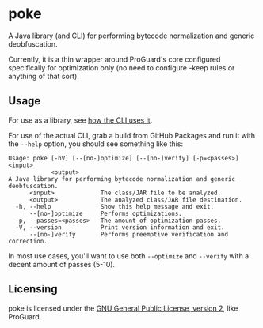 # poke

A Java library (and CLI) for performing bytecode normalization and generic deobfuscation.

Currently, it is a thin wrapper around ProGuard's core configured specifically for optimization only
(no need to configure -keep rules or anything of that sort).

## Usage

For use as a library, see [how the CLI uses it](./cli/src/main/java/run/slicer/poke/cli/Main.java).

For use of the actual CLI, grab a build from GitHub Packages and run it with the `--help` option, you should see something like this:

```
Usage: poke [-hV] [--[no-]optimize] [--[no-]verify] [-p=<passes>] <input>
            <output>
A Java library for performing bytecode normalization and generic deobfuscation.
      <input>             The class/JAR file to be analyzed.
      <output>            The analyzed class/JAR file destination.
  -h, --help              Show this help message and exit.
      --[no-]optimize     Performs optimizations.
  -p, --passes=<passes>   The amount of optimization passes.
  -V, --version           Print version information and exit.
      --[no-]verify       Performs preemptive verification and correction.
```

In most use cases, you'll want to use both `--optimize` and `--verify` with a decent amount of passes (5-10).

## Licensing

poke is licensed under the [GNU General Public License, version 2](./LICENSE), like ProGuard.
